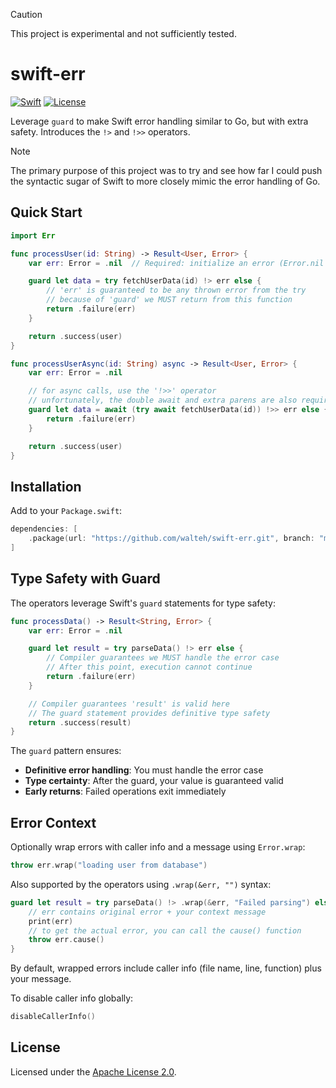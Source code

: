 > [!CAUTION]
> This project is experimental and not sufficiently tested.

# swift-err

[![Swift](https://img.shields.io/badge/Swift-6.2-orange.svg)](https://swift.org)
[![License](https://img.shields.io/badge/License-Apache_2.0-blue.svg)](LICENSE)

Leverage `guard` to make Swift error handling similar to Go, but with extra safety. Introduces the `!>` and `!>>` operators.

> [!NOTE]
> The primary purpose of this project was to try and see how far I could push the syntactic sugar of Swift to more closely mimic the error handling of Go.

## Quick Start

```swift
import Err

func processUser(id: String) -> Result<User, Error> {
    var err: Error = .nil  // Required: initialize an error (Error.nil is provided for convenience)

    guard let data = try fetchUserData(id) !> err else {
		// 'err' is guaranteed to be any thrown error from the try
        // because of 'guard' we MUST return from this function
		return .failure(err)
    }

    return .success(user)
}

func processUserAsync(id: String) async -> Result<User, Error> {
    var err: Error = .nil

	// for async calls, use the '!>>' operator
	// unfortunately, the double await and extra parens are also required most of the time
    guard let data = await (try await fetchUserData(id)) !>> err else {
		return .failure(err)
    }

    return .success(user)
}
```

## Installation

Add to your `Package.swift`:

```swift
dependencies: [
    .package(url: "https://github.com/walteh/swift-err.git", branch: "main")
]
```

## Type Safety with Guard

The operators leverage Swift's `guard` statements for type safety:

```swift
func processData() -> Result<String, Error> {
    var err: Error = .nil

    guard let result = try parseData() !> err else {
        // Compiler guarantees we MUST handle the error case
        // After this point, execution cannot continue
        return .failure(err)
    }

    // Compiler guarantees 'result' is valid here
    // The guard statement provides definitive type safety
    return .success(result)
}
```

The `guard` pattern ensures:
- **Definitive error handling**: You must handle the error case
- **Type certainty**: After the guard, your value is guaranteed valid
- **Early returns**: Failed operations exit immediately


## Error Context

Optionally wrap errors with caller info and a message using `Error.wrap`:

```swift
throw err.wrap("loading user from database")
```

Also supported by the operators using `.wrap(&err, "")` syntax:

```swift
guard let result = try parseData() !> .wrap(&err, "Failed parsing") else {
    // err contains original error + your context message
    print(err)
	// to get the actual error, you can call the cause() function
	throw err.cause()
}
```

By default, wrapped errors include caller info (file name, line, function) plus your message.

To disable caller info globally:
```swift
disableCallerInfo()
```


## License

Licensed under the [Apache License 2.0](LICENSE).
